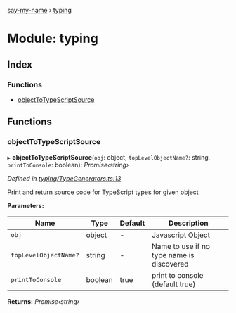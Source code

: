 [say-my-name](../README.md) › [typing](typing.md)

# Module: typing

## Index

### Functions

* [objectToTypeScriptSource](typing.md#objecttotypescriptsource)

## Functions

###  objectToTypeScriptSource

▸ **objectToTypeScriptSource**(`obj`: object, `topLevelObjectName?`: string, `printToConsole`: boolean): *Promise‹string›*

*Defined in [typing/TypeGenerators.ts:13](https://github.com/matthewjosephtaylor/say-my-name/blob/3dc1c34/src/js/typing/TypeGenerators.ts#L13)*

Print and return source code for TypeScript types for given object

**Parameters:**

Name | Type | Default | Description |
------ | ------ | ------ | ------ |
`obj` | object | - | Javascript Object |
`topLevelObjectName?` | string | - | Name to use if no type name is discovered |
`printToConsole` | boolean | true | print to console (default true)  |

**Returns:** *Promise‹string›*
